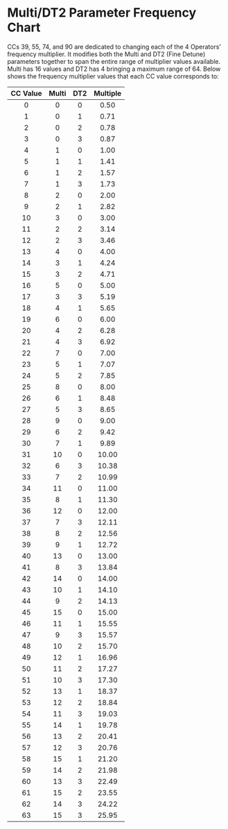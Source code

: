 # Multi/DT2 Parameter Frequency Chart
CCs 39, 55, 74, and 90 are dedicated to changing each of the 4 Operators' frequency multiplier. It modifies both the Multi and DT2 (Fine Detune) parameters together to span the entire range of multiplier values available. Multi has 16 values and DT2 has 4 bringing a maximum range of 64. Below shows the frequency multiplier values that each CC value corresponds to:

CC Value | Multi       | DT2       | Multiple
:------: | :---------: | :-------: | :---:
0        | 0           | 0         | 0.50
1        | 0           | 1         | 0.71
2        | 0           | 2         | 0.78
3        | 0           | 3         | 0.87
4        | 1           | 0         | 1.00
5        | 1           | 1         | 1.41
6        | 1           | 2         | 1.57
7        | 1           | 3         | 1.73
8        | 2           | 0         | 2.00
9        | 2           | 1         | 2.82
10       | 3           | 0         | 3.00
11       | 2           | 2         | 3.14
12       | 2           | 3         | 3.46
13       | 4           | 0         | 4.00
14       | 3           | 1         | 4.24
15       | 3           | 2         | 4.71
16       | 5           | 0         | 5.00
17       | 3           | 3         | 5.19
18       | 4           | 1         | 5.65
19       | 6           | 0         | 6.00
20       | 4           | 2         | 6.28
21       | 4           | 3         | 6.92
22       | 7           | 0         | 7.00
23       | 5           | 1         | 7.07
24       | 5           | 2         | 7.85
25       | 8           | 0         | 8.00
26       | 6           | 1         | 8.48
27       | 5           | 3         | 8.65
28       | 9           | 0         | 9.00
29       | 6           | 2         | 9.42
30       | 7           | 1         | 9.89
31       | 10          | 0         | 10.00
32       | 6           | 3         | 10.38
33       | 7           | 2         | 10.99
34       | 11          | 0         | 11.00
35       | 8           | 1         | 11.30
36       | 12          | 0         | 12.00
37       | 7           | 3         | 12.11
38       | 8           | 2         | 12.56
39       | 9           | 1         | 12.72
40       | 13          | 0         | 13.00
41       | 8           | 3         | 13.84
42       | 14          | 0         | 14.00
43       | 10          | 1         | 14.10
44       | 9           | 2         | 14.13
45       | 15          | 0         | 15.00
46       | 11          | 1         | 15.55
47       | 9           | 3         | 15.57
48       | 10          | 2         | 15.70
49       | 12          | 1         | 16.96
50       | 11          | 2         | 17.27
51       | 10          | 3         | 17.30
52       | 13          | 1         | 18.37
53       | 12          | 2         | 18.84
54       | 11          | 3         | 19.03
55       | 14          | 1         | 19.78
56       | 13          | 2         | 20.41
57       | 12          | 3         | 20.76
58       | 15          | 1         | 21.20
59       | 14          | 2         | 21.98
60       | 13          | 3         | 22.49
61       | 15          | 2         | 23.55
62       | 14          | 3         | 24.22
63       | 15          | 3         | 25.95
